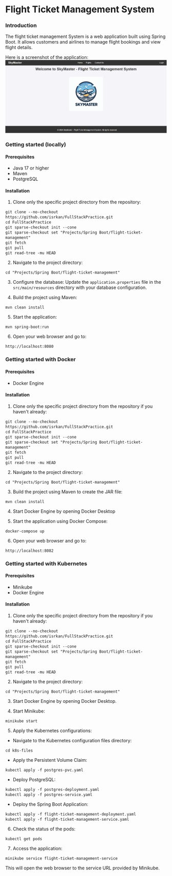 # Flight Ticket Management System

### Introduction
The flight ticket management System is a web application built using Spring Boot. It allows customers and airlines to manage flight bookings and view flight details.

Here is a screenshot of the application:
![Home Page](screenshots/home_page.png)

### Getting started (locally)
#### Prerequisites
* Java 17 or higher
* Maven
* PostgreSQL

#### Installation
1. Clone only the specific project directory from the repository:

```
git clone --no-checkout https://github.com/isrkan/FullStackPractice.git
cd FullStackPractice
git sparse-checkout init --cone
git sparse-checkout set "Projects/Spring Boot/flight-ticket-management"
git fetch
git pull
git read-tree -mu HEAD
 ```

2. Navigate to the project directory:

```
cd "Projects/Spring Boot/flight-ticket-management"
```

3. Configure the database: Update the `application.properties` file in the `src/main/resources` directory with your database configuration.

4. Build the project using Maven:

```
mvn clean install
```

5. Start the application:

```
mvn spring-boot:run
```

6. Open your web browser and go to:

```
http://localhost:8080
```

### Getting started with Docker
#### Prerequisites
* Docker Engine

#### Installation
1. Clone only the specific project directory from the repository if you haven't already:

```
git clone --no-checkout https://github.com/isrkan/FullStackPractice.git
cd FullStackPractice
git sparse-checkout init --cone
git sparse-checkout set "Projects/Spring Boot/flight-ticket-management"
git fetch
git pull
git read-tree -mu HEAD
```

2. Navigate to the project directory:

```
cd "Projects/Spring Boot/flight-ticket-management"
```

3. Build the project using Maven to create the JAR file:

```
mvn clean install
```

4. Start Docker Engine by opening Docker Desktop

5. Start the application using Docker Compose:

```
docker-compose up
```

6. Open your web browser and go to:

```
http://localhost:8082
```

### Getting started with Kubernetes
#### Prerequisites
* Minikube
* Docker Engine

#### Installation
1. Clone only the specific project directory from the repository if you haven't already:

```
git clone --no-checkout https://github.com/isrkan/FullStackPractice.git
cd FullStackPractice
git sparse-checkout init --cone
git sparse-checkout set "Projects/Spring Boot/flight-ticket-management"
git fetch
git pull
git read-tree -mu HEAD
```

2. Navigate to the project directory:

```
cd "Projects/Spring Boot/flight-ticket-management"
```

3. Start Docker Engine by opening Docker Desktop.

4. Start Minikube:

```
minikube start
```

5. Apply the Kubernetes configurations:

* Navigate to the Kubernetes configuration files directory:

```
cd k8s-files
```

* Apply the Persistent Volume Claim:

```
kubectl apply -f postgres-pvc.yaml
```

* Deploy PostgreSQL:

```
kubectl apply -f postgres-deployment.yaml
kubectl apply -f postgres-service.yaml
```

* Deploy the Spring Boot Application:

```
kubectl apply -f flight-ticket-management-deployment.yaml
kubectl apply -f flight-ticket-management-service.yaml
```

6. Check the status of the pods:

```
kubectl get pods
```

7. Access the application:
    
```
minikube service flight-ticket-management-service
```

This will open the web browser to the service URL provided by Minikube.
